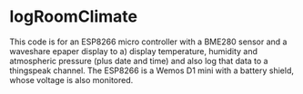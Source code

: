 # logRoomClimate
This code is for an ESP8266 micro controller with a BME280 sensor and a waveshare epaper display to a) display temperature, humidity and atmospheric pressure (plus date and time) and also log that data to a thingspeak channel.
The ESP8266 is a Wemos D1 mini with a battery shield, whose voltage is also monitored.
